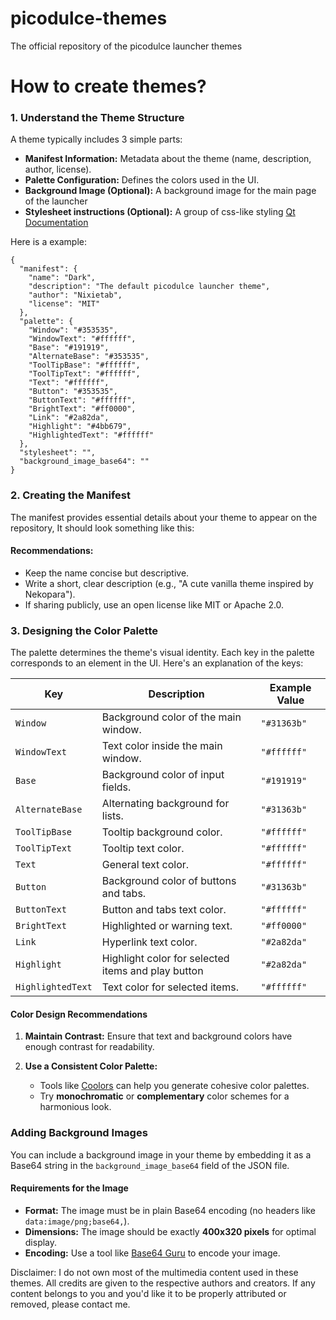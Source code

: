 # picodulce-themes
The official repository of the picodulce launcher themes

# How to create themes?

### **1. Understand the Theme Structure**

A theme typically includes 3 simple parts:

-   **Manifest Information:** Metadata about the theme (name, description, author, license).
-   **Palette Configuration:** Defines the colors used in the UI.
-   **Background Image (Optional):** A background image for the main page of the launcher
-   **Stylesheet instructions (Optional):** A group of css-like styling [Qt Documentation](https://doc.qt.io/qt-6/stylesheet-syntax.html)


Here is a example:

    {
      "manifest": {
        "name": "Dark",
        "description": "The default picodulce launcher theme",
        "author": "Nixietab",
        "license": "MIT"
      },
      "palette": {
        "Window": "#353535",
        "WindowText": "#ffffff",
        "Base": "#191919",
        "AlternateBase": "#353535",
        "ToolTipBase": "#ffffff",
        "ToolTipText": "#ffffff",
        "Text": "#ffffff",
        "Button": "#353535",
        "ButtonText": "#ffffff",
        "BrightText": "#ff0000",
        "Link": "#2a82da",
        "Highlight": "#4bb679",
        "HighlightedText": "#ffffff"
      },
      "stylesheet": "",
      "background_image_base64": ""
    }

### **2. Creating the Manifest**
The manifest provides essential details about your theme to appear on the repository, It should look something like this:


#### **Recommendations:**

-   Keep the name concise but descriptive.
-   Write a short, clear description (e.g., "A cute vanilla theme inspired by Nekopara").
-   If sharing publicly, use an open license like MIT or Apache 2.0.

### **3. Designing the Color Palette**

The palette determines the theme's visual identity. Each key in the palette corresponds to an element in the UI. Here's an explanation of the keys:

| **Key**            | **Description**                              | **Example Value** |
|---------------------|----------------------------------------------|-------------------|
| `Window`           | Background color of the main window.                        | `"#31363b"`       |
| `WindowText`       | Text color inside the main window.                          | `"#ffffff"`       |
| `Base`             | Background color of input fields.                           | `"#191919"`       |
| `AlternateBase`    | Alternating background for lists.                           | `"#31363b"`       |
| `ToolTipBase`      | Tooltip background color.                                   | `"#ffffff"`       |
| `ToolTipText`      | Tooltip text color.                                         | `"#ffffff"`       |
| `Text`             | General text color.                                         | `"#ffffff"`       |
| `Button`           | Background color of buttons and tabs.                       | `"#31363b"`       |
| `ButtonText`       | Button and tabs text color.                                 | `"#ffffff"`       |
| `BrightText`       | Highlighted or warning text.                                | `"#ff0000"`       |
| `Link`             | Hyperlink text color.                                       | `"#2a82da"`       |
| `Highlight`        | Highlight color for selected items and play button          | `"#2a82da"`       |
| `HighlightedText`  | Text color for selected items.                              | `"#ffffff"`       |


#### **Color Design Recommendations**
    
1.  **Maintain Contrast:** Ensure that text and background colors have enough contrast for readability.
    
2.  **Use a Consistent Color Palette:**
    
    -   Tools like [Coolors](https://coolors.co) can help you generate cohesive color palettes.
    -   Try **monochromatic** or **complementary** color schemes for a harmonious look.
 

### Adding Background Images
You can include a background image in your theme by embedding it as a Base64 string in the `background_image_base64` field of the JSON file.

#### Requirements for the Image
- **Format:** The image must be in plain Base64 encoding (no headers like `data:image/png;base64,`).
- **Dimensions:** The image should be exactly **400x320 pixels** for optimal display.
- **Encoding:** Use a tool like [Base64 Guru](https://base64.guru/converter/encode/image) to encode your image.





Disclaimer:
I do not own most of the multimedia content used in these themes. All credits are given to the respective authors and creators. If any content belongs to you and you'd like it to be properly attributed or removed, please contact me.
